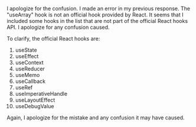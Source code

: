 I apologize for the confusion. I made an error in my previous response. The "useArray" hook is not an official hook provided by React. It seems that I included some hooks in the list that are not part of the official React hooks API. I apologize for any confusion caused.

To clarify, the official React hooks are:

1. useState
2. useEffect
3. useContext
4. useReducer
5. useMemo
6. useCallback
7. useRef
8. useImperativeHandle
9. useLayoutEffect
10. useDebugValue

Again, I apologize for the mistake and any confusion it may have caused.